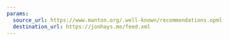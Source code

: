 ```yaml
---
params:
  source_url: https://www.manton.org/.well-known/recommendations.opml
  destination_url: https://jonhays.me/feed.xml
---
```

